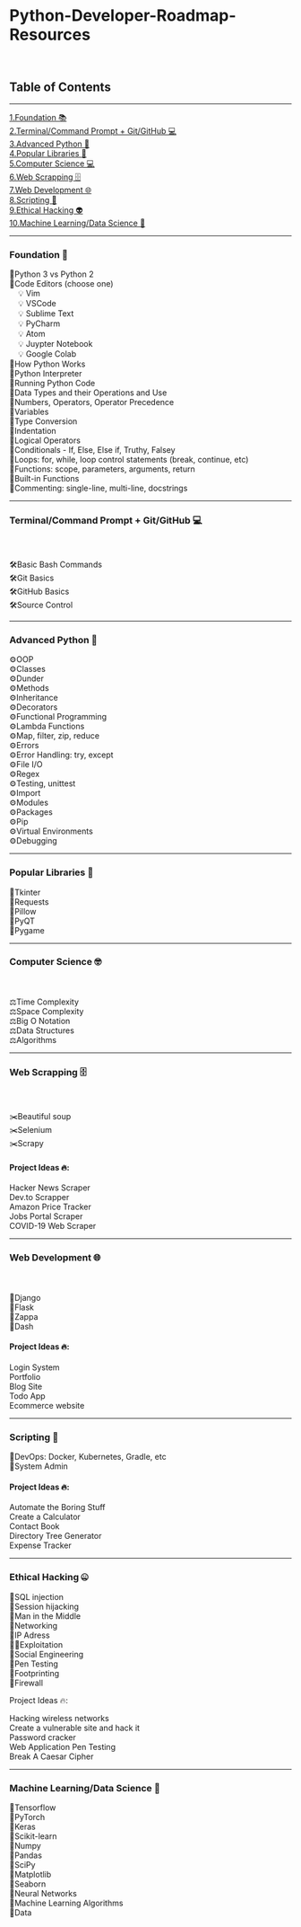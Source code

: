 # Python-Developer-Roadmap-Resources <br><br>




## Table of Contents
<hr>

[1.Foundation 📚](#1) <br>
[2.Terminal/Command Prompt + Git/GitHub 💻](#2) <br>
[3.Advanced Python 🐍](#3) <br>
[4.Popular Libraries 📙](#4) <br>
[5.Computer Science 💻](#5)<br>
[6.Web Scrapping 🗄️](#6) <br>
[7.Web Development 🌐](#7) <br>
[8.Scripting 📜](#8) <br>
[9.Ethical Hacking 👽](#9) <br>
[10.Machine Learning/Data Science 🤖](#10) <br>

<hr>

### <p id="1">Foundation 🐍</p>
📌Python 3 vs Python 2<br>
📌Code Editors (choose one)<br>
  &nbsp;&nbsp;&nbsp; 💡 Vim<br>
  &nbsp;&nbsp;&nbsp; 💡 VSCode<br>
  &nbsp;&nbsp;&nbsp; 💡 Sublime Text<br>
  &nbsp;&nbsp;&nbsp; 💡 PyCharm<br>
  &nbsp;&nbsp;&nbsp; 💡 Atom<br>
  &nbsp;&nbsp;&nbsp; 💡 Juypter Notebook<br>
  &nbsp;&nbsp;&nbsp; 💡 Google Colab<br>
📌How Python Works<br>
📌Python Interpreter<br>
📌Running Python Code<br>
📌Data Types and their Operations and Use<br>
📌Numbers, Operators, Operator Precedence<br>
📌Variables<br>
📌Type Conversion<br>
📌Indentation<br>
📌Logical Operators<br>
📌Conditionals - If, Else, Else if, Truthy, Falsey<br>
📌Loops: for, while, loop control statements (break, continue, etc)<br>
📌Functions: scope, parameters, arguments, return<br>
📌Built-in Functions<br>
📌Commenting: single-line, multi-line, docstrings<br>

<hr>

### <p id="2">Terminal/Command Prompt + Git/GitHub 💻</p> <br>
🛠️Basic Bash Commands<br>
🛠️Git Basics<br>
🛠️GitHub Basics<br>
🛠️Source Control<br>

<hr>

### <p id="3">Advanced Python 🐍</p>
⚙️OOP<br>
⚙️Classes<br>
⚙️Dunder<br>
⚙️Methods<br>
⚙️Inheritance<br>
⚙️Decorators<br>
⚙️Functional Programming<br>
⚙️Lambda Functions<br>
⚙️Map, filter, zip, reduce<br>
⚙️Errors<br>
⚙️Error Handling: try, except<br>
⚙️File I/O<br>
⚙️Regex<br>
⚙️Testing, unittest<br>
⚙️Import<br>
⚙️Modules<br>
⚙️Packages<br>
⚙️Pip<br>
⚙️Virtual Environments<br>
⚙️Debugging<br>

<hr>

### <p id="4">Popular Libraries 📙</p>

🔗Tkinter<br>
🔗Requests<br>
🔗Pillow<br>
🔗PyQT<br>
🔗Pygame<br>

<hr>

### <p id="5">Computer Science 🤓</p> <br>
⚖️Time Complexity<br>
⚖️Space Complexity<br>
⚖️Big O Notation<br>
⚖️Data Structures<br>
⚖️Algorithms<br>

<hr>

### <p id="6">Web Scrapping 🗄️</p> <br>
✂️Beautiful soup<br>
✂️Selenium<br>
✂️Scrapy<br>

#### Project Ideas 🔥:

Hacker News Scraper<br>
Dev.to Scrapper<br>
Amazon Price Tracker<br>
Jobs Portal Scraper<br>
COVID-19 Web Scraper<br>

<hr>

### <p id="7">Web Development 🌐</p> <br>
📂Django<br>
📂Flask<br>
📂Zappa<br>
📂Dash<br>

#### Project Ideas 🔥: 

Login System<br>
Portfolio<br>
Blog Site<br>
Todo App<br>
Ecommerce website

<hr>

### <p id="8">Scripting 📜 </p>
📐DevOps: Docker, Kubernetes, Gradle, etc <br>
📐System Admin<br>

#### Project Ideas 🔥:

Automate the Boring Stuff<br>
Create a Calculator<br>
Contact Book<br>
Directory Tree Generator<br>
Expense Tracker<br>

<hr>

### <p id="9">Ethical Hacking 🤐</p>

🔐SQL injection<br>
🔐Session hijacking<br>
🔐Man in the Middle<br>
🔐Networking<br>
🔐IP Adress<br>
🔐🔐Exploitation<br>
🔐Social Engineering<br>
🔐Pen Testing<br>
🔐Footprinting<br>
🔐Firewall<br>

Project Ideas 🔥:

Hacking wireless networks<br>
Create a vulnerable site and hack it<br>
Password cracker<br>
Web Application Pen Testing<br>
Break A Caesar Cipher<br>

<hr>

### <p id="10">Machine Learning/Data Science 🤖</p>

🧲Tensorflow<br>
🧲PyTorch<br>
🧲Keras<br>
🧲Scikit-learn<br>
🧲Numpy<br>
🧲Pandas<br>
🧲SciPy<br>
🧲Matplotlib<br>
🧲Seaborn<br>
🧲Neural Networks<br>
🧲Machine Learning Algorithms<br>
🧲Data<br>
